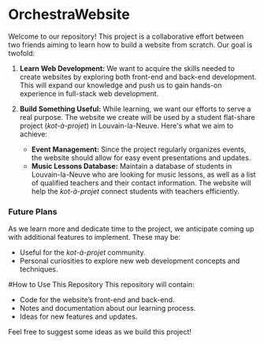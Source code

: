 # OrchestraWebsite

Welcome to our repository! This project is a collaborative effort between two friends aiming to learn how to build a website from scratch. Our goal is twofold:

1. **Learn Web Development:** We want to acquire the skills needed to create websites by exploring both front-end and back-end development. This will expand our knowledge and push us to gain hands-on experience in full-stack web development.

2. **Build Something Useful:** While learning, we want our efforts to serve a real purpose. The website we create will be used by a student flat-share project (*kot-à-projet*) in Louvain-la-Neuve. Here's what we aim to achieve:
   - **Event Management:** Since the project regularly organizes events, the website should allow for easy event presentations and updates.
   - **Music Lessons Database:** Maintain a database of students in Louvain-la-Neuve who are looking for music lessons, as well as a list of qualified teachers and their contact information. The website will help the *kot-à-projet* connect students with teachers efficiently.

### Future Plans
As we learn more and dedicate time to the project, we anticipate coming up with additional features to implement. These may be:
- Useful for the *kot-à-projet* community.
- Personal curiosities to explore new web development concepts and techniques.

#How to Use This Repository
This repository will contain:
- Code for the website’s front-end and back-end.
- Notes and documentation about our learning process.
- Ideas for new features and updates.

Feel free to suggest some ideas as we build this project!

